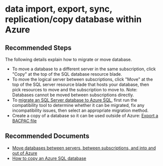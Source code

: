 <properties
	pageTitle="data import, export, sync, replication/copy database within Azure"
	description="data import, export, sync, replication/copy database within Azure"
	service="microsoft.sql"
	resource="servers"
	authors="emlisa"
    ms.author="emlisa"
	displayOrder="9"
	selfHelpType="resource"
	supportTopicIds="32630415"
	productPesIds="13491"
	cloudEnvironments="MoonCake"
    resourceTags="servers, databases"
	articleId="514fdf6b-b8b0-4887-a734-2236d1907bff"
/>

# data import, export, sync, replication/copy database within Azure

## **Recommended Steps**

The following details explain how to migrate or move database.

* To move a database to a different server in the same subscription, click "Copy" at the top of the SQL database resource blade.
* To move the logical server between subscriptions, click "Move" at the top of the SQL server resource blade that hosts your database, then pick resources to move and the subscription to move to. Note: Databases cannot be moved between subscriptions directly.
* To [migrate an SQL Server database to Azure SQL](https://docs.azure.cn/sql-database/sql-database-single-database-migrate), first run the compatibility tool to determine whether it can be migrated, fix any incompatibility issues, then select an appropriate migration method.
* Create a copy of a database so it can be used outside of Azure: [Export a BACPAC file](https://docs.azure.cn/sql-database/sql-database-export)

## **Recommended Documents**

* [Move databases between servers, between subscriptions, and into and out of Azure](https://docs.azure.cn/sql-database/sql-database-technical-overview)
* [How to copy an Azure SQL database](https://docs.azure.cn/sql-database/sql-database-technical-overview)
